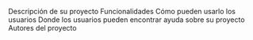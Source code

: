 Descripción de su proyecto
Funcionalidades
Cómo pueden usarlo los usuarios
Donde los usuarios pueden encontrar ayuda sobre su proyecto
Autores del proyecto
